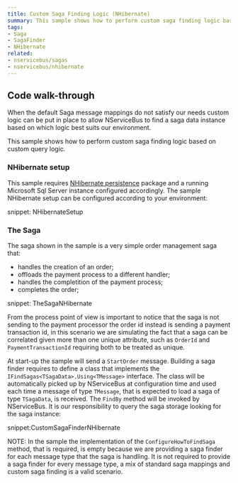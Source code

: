 ```yaml
---
title: Custom Saga Finding Logic (NHibernate)
summary: This sample shows how to perform custom saga finding logic based on custom query logic when the Saga storage is a relational database using NHibernate as the O/RM.
tags:
- Saga
- SagaFinder
- NHibernate
related:
- nservicebus/sagas
- nservicebus/nhibernate
---
```


## Code walk-through

When the default Saga message mappings do not satisfy our needs custom logic can be put in place to allow NServiceBus to find a saga data instance based on which logic best suits our environment.

This sample shows how to perform custom saga finding logic based on custom query logic.

### NHibernate setup

This sample requires [NHibernate persistence](http://www.nuget.org/packages/NServiceBus.NHibernate/) package and a running Microsoft Sql Server instance configured accordingly. The sample NHibernate setup can be configured according to your environment:

snippet: NHibernateSetup


### The Saga

The saga shown in the sample is a very simple order management saga that:

 * handles the creation of an order;
 * offloads the payment process to a different handler;
 * handles the completition of the payment process;
 * completes the order;

snippet: TheSagaNHibernate

From the process point of view is important to notice that the saga is not sending to the payment processor the order id instead is sending a payment transaction id, in this scenario we are simulating the fact that a saga can be correlated given more than one unique attribute, such as `OrderId` and `PaymentTransactionId` requiring both to be treated as unique.

At start-up the sample will send a `StartOrder` message. Building a saga finder requires to define a class that implements the `IFindSagas<TSagaData>.Using<TMessage>` interface. The class will be automatically picked up by NServiceBus at configuration time and used each time a message of type `TMessage`, that is expected to load a saga of type `TSagaData`, is received. The `FindBy` method will be invoked by NServiceBus. It is our responsibility to query the saga storage looking for the saga instance:

snippet:CustomSagaFinderNHibernate

NOTE: In the sample the implementation of the `ConfigureHowToFindSaga` method, that is required, is empty because we are providing a saga finder for each message type that the saga is handling. It is not required to provide a saga finder for every message type, a mix of standard saga mappings and custom saga finding is a valid scenario.